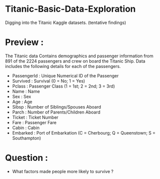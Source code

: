 # Titanic-Basic-Data-Exploration
Digging into the Titanic Kaggle datasets. (tentative findings)

# Preview :
The Titanic data Contains demographics and passenger information from 891 of the 2224 passengers and crew on board the Titanic Ship. 
Data includes the following details for each of the passengers.

- PassengerId : Unique Numerical ID of the Passenger
- Survived : Survival (0 = No; 1 = Yes)
- Pclass : Passenger Class (1 = 1st; 2 = 2nd; 3 = 3rd)
- Name : Name
- Sex : Sex
- Age : Age
- Sibsp : Number of Siblings/Spouses Aboard
- Parch : Number of Parents/Children Aboard
- Ticket : Ticket Number
- Fare : Passenger Fare
- Cabin : Cabin
- Embarked : Port of Embarkation (C = Cherbourg; Q = Queenstown; S = Southampton)
# Question :
- What factors made people more likely to survive ?
